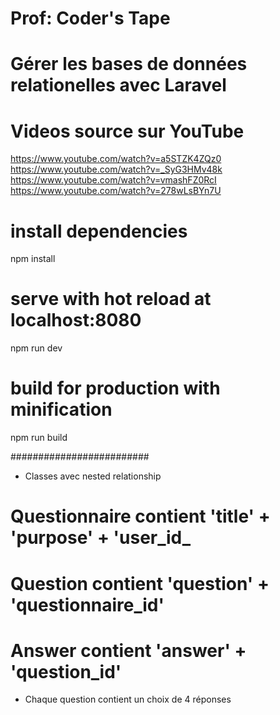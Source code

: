 # Prof: Coder's Tape
# Gérer les bases de données relationelles avec Laravel

# Videos source sur YouTube
https://www.youtube.com/watch?v=a5STZK4ZQz0
https://www.youtube.com/watch?v=_SyG3HMv48k
https://www.youtube.com/watch?v=vmashFZ0RcI
https://www.youtube.com/watch?v=278wLsBYn7U

# install dependencies
npm install

# serve with hot reload at localhost:8080
npm run dev

# build for production with minification
npm run build


#########################
* Classes avec nested relationship
# Questionnaire contient  'title' + 'purpose' + 'user_id_
# Question contient  'question' + 'questionnaire_id'
# Answer contient  'answer' + 'question_id'
* Chaque question contient un choix de 4 réponses
